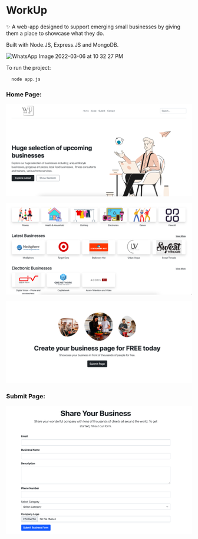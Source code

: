 # WorkUp
✨ A web-app designed to support emerging small businesses by giving them a place to showcase what they do.

Built with Node.JS, Express.JS and MongoDB.

![WhatsApp Image 2022-03-06 at 10 32 27 PM](https://github.com/pujjj/WorkUp/assets/97466150/239f0cf9-ba70-474b-a586-57f8e0a89f94)



To run the project:

```bash
  node app.js
```

### Home Page:

![[Images/home1.jpeg]](https://github.com/pujjj/WorkUp/blob/main/Images/home1.jpeg)

![](https://github.com/pujjj/WorkUp/blob/main/Images/home2.png)

![](https://github.com/pujjj/WorkUp/blob/main/Images/home3.png)

### Submit Page:
![](https://github.com/pujjj/WorkUp/blob/main/Images/submit.png)
